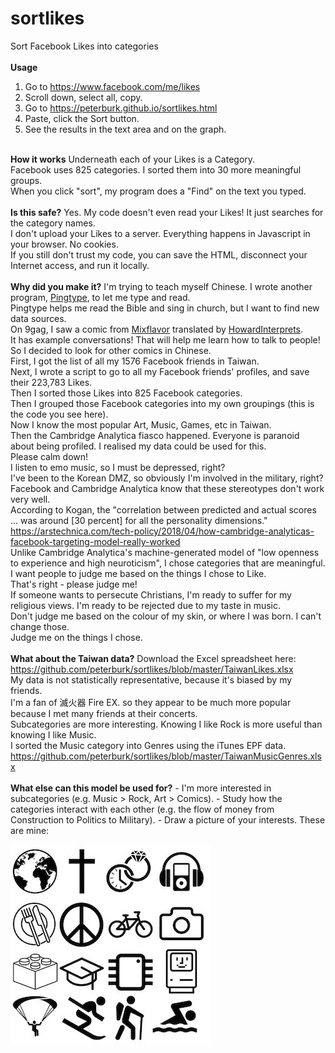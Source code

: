 # sortlikes
Sort Facebook Likes into categories<br/>
<br/>
<b>Usage</b>
1. Go to <a href="https://www.facebook.com/me/likes" target=_blank>https://www.facebook.com/me/likes</a><br/>
2. Scroll down, select all, copy. <br/>
3. Go to <a href="https://peterburk.github.io/sortlikes.html" target=_blank>https://peterburk.github.io/sortlikes.html</a><br/>
4. Paste, click the Sort button. <br/>
5. See the results in the text area and on the graph. <br/>
<br/>
<b>How it works</b>
Underneath each of your Likes is a Category. <br/>
Facebook uses 825 categories. I sorted them into 30 more meaningful groups. <br/>
When you click "sort", my program does a "Find" on the text you typed. <br/>
<br/>
<b>Is this safe?</b>
Yes. My code doesn't even read your Likes! It just searches for the category names. <br/>
I don't upload your Likes to a server. Everything happens in Javascript in your browser. No cookies. <br/>
If you still don't trust my code, you can save the HTML, disconnect your Internet access, and run it locally. <br/>
<br/>
<b>Why did you make it?</b>
I'm trying to teach myself Chinese. I wrote another program, <a href="https://pingtype.github.io" target=_blank>Pingtype</a>, to let me type and read. <br/>
Pingtype helps me read the Bible and sing in church, but I want to find new data sources. <br/>
On 9gag, I saw a comic from <a href="http://blog.mixflavor.com" target=_blank>Mixflavor</a> translated by <a href="https://www.facebook.com/Howardinterprets/" target=_blank>HowardInterprets</a>. <br/>
It has example conversations! That will help me learn how to talk to people! So I decided to look for other comics in Chinese. <br/>
First, I got the list of all my 1576 Facebook friends in Taiwan. <br/>
Next, I wrote a script to go to all my Facebook friends' profiles, and save their 223,783 Likes. <br/>
Then I sorted those Likes into 825 Facebook categories. <br/>
Then I grouped those Facebook categories into my own groupings (this is the code you see here). <br/>
Now I know the most popular Art, Music, Games, etc in Taiwan. <br/>
Then the Cambridge Analytica fiasco happened. Everyone is paranoid about being profiled. I realised my data could be used for this. <br/>
Please calm down! <br/>
I listen to emo music, so I must be depressed, right? <br/>
I've been to the Korean DMZ, so obviously I'm involved in the military, right?<br/>
Facebook and Cambridge Analytica know that these stereotypes don't work very well. <br/>
According to Kogan, the "correlation between predicted and actual scores ... was around [30 percent] for all the personality dimensions."<br/>
<a href="https://arstechnica.com/tech-policy/2018/04/how-cambridge-analyticas-facebook-targeting-model-really-worked" target=_blank>https://arstechnica.com/tech-policy/2018/04/how-cambridge-analyticas-facebook-targeting-model-really-worked</a><br/>
Unlike Cambridge Analytica's machine-generated model of "low openness to experience and high neuroticism", I chose categories that are meaningful. <br/>
I want people to judge me based on the things I chose to Like. <br/>
That's right - please judge me!<br/>
If someone wants to persecute Christians, I'm ready to suffer for my religious views. I'm ready to be rejected due to my taste in music. <br/>
Don't judge me based on the colour of my skin, or where I was born. I can't change those. <br/>
Judge me on the things I chose. <br/>
<br/>
<b>What about the Taiwan data?</b>
Download the Excel spreadsheet here:<br/>
<a href="https://github.com/peterburk/sortlikes/blob/master/TaiwanLikes.xlsx" target=_blank>https://github.com/peterburk/sortlikes/blob/master/TaiwanLikes.xlsx</a><br/>
My data is not statistically representative, because it's biased by my friends. <br/>
I'm a fan of 滅火器 Fire EX. so they appear to be much more popular because I met many friends at their concerts. <br/>
Subcategories are more interesting. Knowing I like Rock is more useful than knowing I like Music. <br/>
I sorted the Music category into Genres using the iTunes EPF data. <br/>
<a href="https://github.com/peterburk/sortlikes/blob/master/TaiwanMusicGenres.xlsx" target=_blank>https://github.com/peterburk/sortlikes/blob/master/TaiwanMusicGenres.xlsx</a><br/>
<br/>
<b>What else can this model be used for?</b>
- I'm more interested in subcategories (e.g. Music > Rock, Art > Comics). 
- Study how the categories interact with each other (e.g. the flow of money from Construction to Politics to Military). 
- Draw a picture of your interests. These are mine:

![Interests](https://raw.githubusercontent.com/peterburk/sortlikes/master/Interests.jpg "Interests")
<br/>
